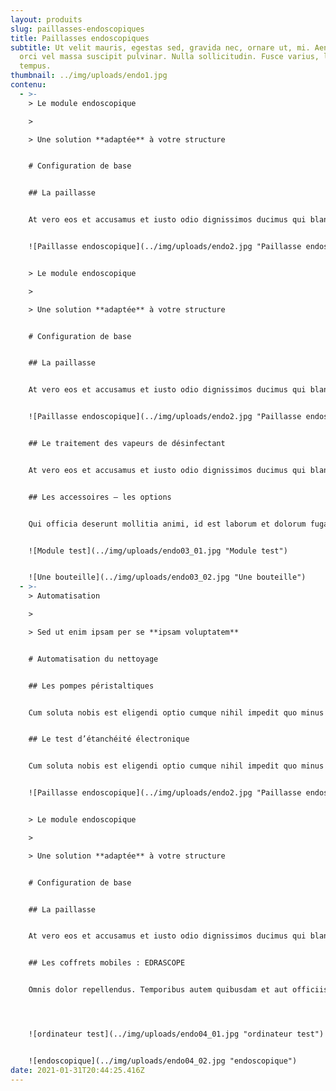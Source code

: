 ```yaml
---
layout: produits
slug: paillasses-endoscopiques
title: Paillasses endoscopiques
subtitle: Ut velit mauris, egestas sed, gravida nec, ornare ut, mi. Aenean ut
  orci vel massa suscipit pulvinar. Nulla sollicitudin. Fusce varius, ligula non
  tempus.
thumbnail: ../img/uploads/endo1.jpg
contenu:
  - >-
    > Le module endoscopique

    >

    > Une solution **adaptée** à votre structure


    # Configuration de base


    ## La paillasse


    At vero eos et accusamus et iusto odio dignissimos ducimus qui blanditiis praesentium voluptatum deleniti atque corrupti quos dolores et quas molestias excepturi sint occaecati cupiditate non provident, similique sunt in culpa


    ![Paillasse endoscopique](../img/uploads/endo2.jpg "Paillasse endoscopique")


    > Le module endoscopique

    >

    > Une solution **adaptée** à votre structure


    # Configuration de base


    ## La paillasse


    At vero eos et accusamus et iusto odio dignissimos ducimus qui blanditiis praesentium voluptatum deleniti atque corrupti quos dolores et quas molestias excepturi sint occaecati cupiditate non provident, similique sunt in culpa


    ![Paillasse endoscopique](../img/uploads/endo2.jpg "Paillasse endoscopique")


    ## Le traitement des vapeurs de désinfectant


    At vero eos et accusamus et iusto odio dignissimos ducimus qui blanditiis praesentium voluptatum deleniti atque corrupti quos dolores et quas molestias excepturi sint occaecati cupiditate non provident, similique sunt in culpa


    ## Les accessoires – les options


    Qui officia deserunt mollitia animi, id est laborum et dolorum fuga. Et harum quidem rerum facilis est et expedita distinctio. Nam libero tempore.


    ![Module test](../img/uploads/endo03_01.jpg "Module test")


    ![Une bouteille](../img/uploads/endo03_02.jpg "Une bouteille")
  - >-
    > Automatisation

    >

    > Sed ut enim ipsam per se **ipsam voluptatem**


    # Automatisation du nettoyage


    ## Les pompes péristaltiques


    Cum soluta nobis est eligendi optio cumque nihil impedit quo minus id quod maxime placeat facere possimus, omnis voluptas assumenda est.


    ## Le test d’étanchéité électronique


    Cum soluta nobis est eligendi optio cumque nihil impedit quo minus id quod maxime placeat facere possimus, omnis voluptas assumenda est.


    ![Paillasse endoscopique](../img/uploads/endo2.jpg "Paillasse endoscopique")


    > Le module endoscopique

    >

    > Une solution **adaptée** à votre structure


    # Configuration de base


    ## La paillasse


    At vero eos et accusamus et iusto odio dignissimos ducimus qui blanditiis praesentium voluptatum deleniti atque corrupti quos dolores et quas molestias excepturi sint occaecati cupiditate non provident, similique sunt in culpa


    ## Les coffrets mobiles : EDRASCOPE


    Omnis dolor repellendus. Temporibus autem quibusdam et aut officiis debitis aut rerum necessitatibus saepe eveniet ut et voluptates repudiandae sint et molestiae non recusandae. Itaque earum rerum hic tenetur a sapiente delectus, ut aut reiciendis voluptatibus maiores alias consequatur aut perferendis doloribus asperiores repellat.




    ![ordinateur test](../img/uploads/endo04_01.jpg "ordinateur test")


    ![endoscopique](../img/uploads/endo04_02.jpg "endoscopique")
date: 2021-01-31T20:44:25.416Z
---
```

